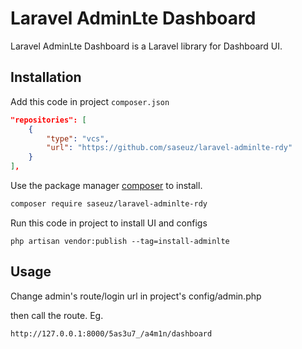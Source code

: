 # Laravel AdminLte Dashboard

Laravel AdminLte Dashboard is a Laravel library for Dashboard UI.

## Installation

Add this code in project `composer.json`
```json
"repositories": [
    {
        "type": "vcs",
        "url": "https://github.com/saseuz/laravel-adminlte-rdy"
    }
],
```

Use the package manager [composer](https://getcomposer.org/) to install.

```bash
composer require saseuz/laravel-adminlte-rdy
```

Run this code in project to install UI and configs
```
php artisan vendor:publish --tag=install-adminlte
```

## Usage

Change admin's route/login url in project's config/admin.php

then call the route. Eg.
```
http://127.0.0.1:8000/5as3u7_/a4m1n/dashboard
```
